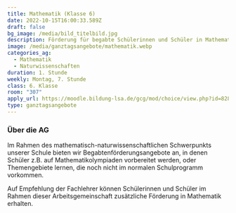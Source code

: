 ```yaml
---
title: Mathematik (Klasse 6)
date: 2022-10-15T16:00:33.589Z
draft: false
bg_image: /media/bild_titelbild.jpg
description: Förderung für begabte Schülerinnen und Schüler in Mathematik
image: /media/ganztagsangebote/mathematik.webp
categories_ag:
  - Mathematik
  - Naturwissenschaften
duration: 1. Stunde
weekly: Montag, 7. Stunde
class: 6. Klasse
room: "307"
apply_url: https://moodle.bildung-lsa.de/gcg/mod/choice/view.php?id=828
type: ganztagsangebote
---
```

### Über die AG

Im Rahmen des mathematisch-naturwissenschaftlichen Schwerpunkts unserer Schule bieten wir Begabtenförderungsangebote an, in denen Schüler z.B. auf Mathematikolympiaden vorbereitet werden, oder Themengebiete lernen, die noch nicht im normalen Schulprogramm vorkommen.

Auf Empfehlung der Fachlehrer können Schülerinnen und Schüler im Rahmen dieser Arbeitsgemeinschaft zusätzliche Förderung in Mathematik erhalten.
